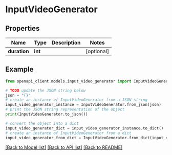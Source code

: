# InputVideoGenerator


## Properties

Name | Type | Description | Notes
------------ | ------------- | ------------- | -------------
**duration** | **int** |  | [optional] 

## Example

```python
from openapi_client.models.input_video_generator import InputVideoGenerator

# TODO update the JSON string below
json = "{}"
# create an instance of InputVideoGenerator from a JSON string
input_video_generator_instance = InputVideoGenerator.from_json(json)
# print the JSON string representation of the object
print(InputVideoGenerator.to_json())

# convert the object into a dict
input_video_generator_dict = input_video_generator_instance.to_dict()
# create an instance of InputVideoGenerator from a dict
input_video_generator_from_dict = InputVideoGenerator.from_dict(input_video_generator_dict)
```
[[Back to Model list]](../README.md#documentation-for-models) [[Back to API list]](../README.md#documentation-for-api-endpoints) [[Back to README]](../README.md)


